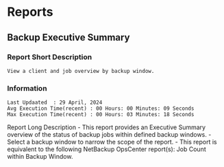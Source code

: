 # Reports
## Backup Executive Summary
### Report Short Description
```View a client and job overview by backup window.```
### Information 
    Last Updaated  : 29 April, 2024
    Avg Execution Time(recent) : 00 Hours: 00 Minutes: 09 Seconds
    Max Execution Time(recent) : 00 Hours: 03 Minutes: 18 Seconds
Report Long Description
 \- This report provides an Executive Summary overview of the status of backup jobs within defined backup windows.
 \-  Select a backup window to narrow the scope of the report.
 \-  This report is equivalent to the following NetBackup OpsCenter report(s): Job Count within Backup Window.
